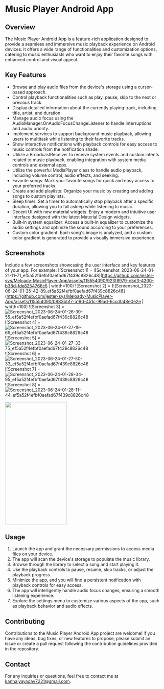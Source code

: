 # Music Player Android App

## Overview
The Music Player Android App is a feature-rich application designed to provide a seamless and immersive music playback experience on Android devices. It offers a wide range of functionalities and customization options, catering to music enthusiasts who want to enjoy their favorite songs with enhanced control and visual appeal.

## Key Features
- Browse and play audio files from the device's storage using a cursor-based approach.
- Control playback functionalities such as play, pause, skip to the next or previous track.
- Display detailed information about the currently playing track, including title, artist, and duration.
- Manage audio focus using the AudioManager.OnAudioFocusChangeListener to handle interruptions and audio priority.
- Implement services to support background music playback, allowing users to multitask while listening to their favorite tracks.
- Show interactive notifications with playback controls for easy access to music controls from the notification shade.
- Utilize a BroadcastReceiver to receive system events and custom intents related to music playback, enabling integration with system media controls and external apps.
- Utilize the powerful MediaPlayer class to handle audio playback, including volume control, audio effects, and seeking.
- Favorite songs: Mark your favorite songs for quick and easy access to your preferred tracks.
- Create and add playlists: Organize your music by creating and adding songs to custom playlists.
- Sleep timer: Set a timer to automatically stop playback after a specific duration, allowing you to fall asleep while listening to music.
- Decent UI with new material widgets: Enjoy a modern and intuitive user interface designed with the latest Material Design widgets.
- Built-in system equalizer: Access a built-in equalizer to customize the audio settings and optimize the sound according to your preferences.
- Custom color gradient: Each song's image is analyzed, and a custom color gradient is generated to provide a visually immersive experience.

## Screenshots
Include a few screenshots showcasing the user interface and key features of your app. For example:
![Screenshot 1] =  ![Screenshot_2023-06-24-01-21-11-71_ef5a52f4efbf0aefad67f439c8826c48](https://github.com/jester-sys/Meloady-MusicPlayer-App/assets/115554090/923f8979-c5d3-4200-b38d-fde8254766c5 | width=100)
![Screenshot 2] = (![Screenshot_2023-06-24-01-25-42-89_ef5a52f4efbf0aefad67f439c8826c48](https://github.com/jester-sys/Meloady-MusicPlayer-App/assets/115554090/b883bbf7-a19d-451c-99ad-6ccd048e0e2e | width=100)
![Screenshot 3] = ![Screenshot_2023-06-24-01-26-39-55_ef5a52f4efbf0aefad67f439c8826c48](https://github.com/jester-sys/Meloady-MusicPlayer-App/assets/115554090/f668845c-204c-44f1-9842-6b7785f833b5)
![Screenshot 4] = ![Screenshot_2023-06-24-01-27-19-69_ef5a52f4efbf0aefad67f439c8826c48](https://github.com/jester-sys/Meloady-MusicPlayer-App/assets/115554090/349ab57c-37d4-47a6-b060-c3a2389d9e39)
![Screenshot 5] = ![Screenshot_2023-06-24-01-27-33-75_ef5a52f4efbf0aefad67f439c8826c48](https://github.com/jester-sys/Meloady-MusicPlayer-App/assets/115554090/bd230815-c281-4e56-a009-506ea35ea2e9)
![Screenshot 6] = ![Screenshot_2023-06-24-01-27-50-33_ef5a52f4efbf0aefad67f439c8826c48](https://github.com/jester-sys/Meloady-MusicPlayer-App/assets/115554090/932e735c-f38f-4a30-a6e3-af68123520d1)
![Screenshot 7] = ![Screenshot_2023-06-24-01-28-04-95_ef5a52f4efbf0aefad67f439c8826c48](https://github.com/jester-sys/Meloady-MusicPlayer-App/assets/115554090/8627664c-daa1-43ff-951f-e7ca78b72f52)
![Screenshot 8] = ![Screenshot_2023-06-24-01-28-11-44_ef5a52f4efbf0aefad67f439c8826c48](https://github.com/jester-sys/Meloady-MusicPlayer-App/assets/115554090/cf8c97ea-3434-4593-8a55-09bb602a101b)


<img src="](https://github.com/jester-sys/Meloady-MusicPlayer-App/assets/115554090/ce798959-83e5-4860-9d9a-f854ebd69727" width="200" height="400" />

## Usage
1. Launch the app and grant the necessary permissions to access media files on your device.
2. The app will scan the device's storage to populate the music library.
3. Browse through the library to select a song and start playing it.
4. Use the playback controls to pause, resume, skip tracks, or adjust the playback progress.
5. Minimize the app, and you will find a persistent notification with playback controls for easy access.
6. The app will intelligently handle audio focus changes, ensuring a smooth listening experience.
7. Explore the settings menu to customize various aspects of the app, such as playback behavior and audio effects.

## Contributing
Contributions to the Music Player Android App project are welcome! If you have any ideas, bug fixes, or new features to propose, please submit an issue or create a pull request following the contribution guidelines provided in the repository.

## Contact
For any inquiries or questions, feel free to contact me at kanhaiyayadav7221@gmail.com.
